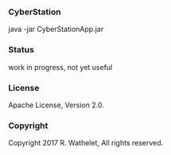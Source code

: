 ### CyberStation

java -jar CyberStationApp.jar

### Status

work in progress, not yet useful


### License 

Apache License, Version 2.0.


### Copyright 

Copyright 2017 R. Wathelet, All rights reserved.





